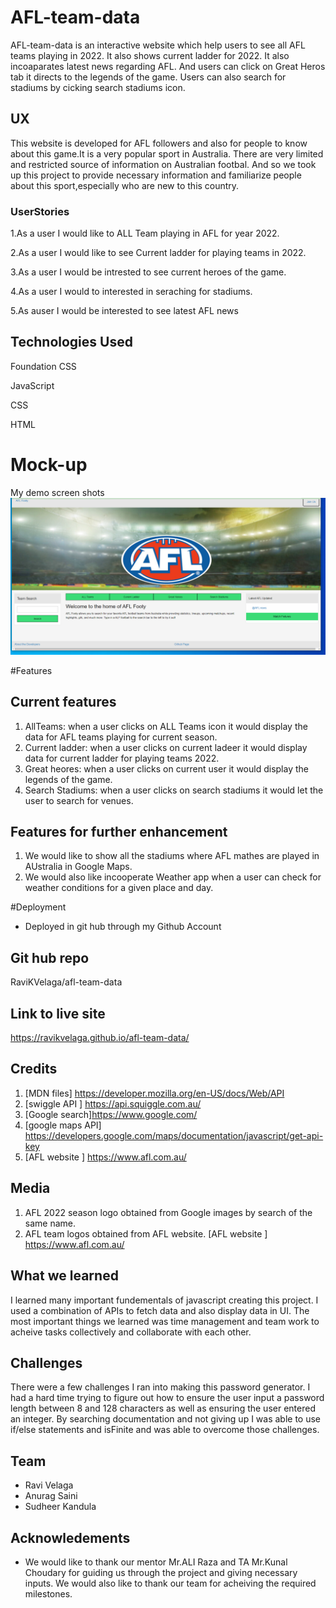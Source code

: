 # AFL-team-data
AFL-team-data is an interactive website which help users to see all AFL teams playing in 2022. It also shows current ladder for 2022. It also incoaparates latest news regarding AFL. And users can click on Great Heros tab it directs to the legends of the game. Users can also search for stadiums by cicking search stadiums icon.

## UX
This website is developed for AFL followers and also for people to know about this game.It is a very popular sport in Australia. There are very limited and restricted source of information on Australian footbal. And so we took up this project to provide necessary information and familiarize people about this sport,especially who are new to this country.

### UserStories

1.As a user I would like to ALL Team playing in AFL for year 2022.

2.As a user I would like to see Current ladder for playing teams in 2022.

3.As a user I would be intrested to see current heroes of the game.

4.As a user I would to interested in seraching for stadiums.

5.As auser I would be interested to see latest AFL news

## Technologies Used
Foundation CSS

JavaScript    

CSS

HTML 

# Mock-up

My demo screen shots
![Demo of Landing page](./Assets/images/AFL-1.png)

#Features
## Current features
1. AllTeams: when a user clicks on ALL Teams icon it would display the data for AFL teams playing for current season.
2. Current ladder: when a user clicks on current ladeer it would display data for current ladder for playing teams 2022.
3. Great heores: when a user clicks on current user it would display the legends of the game.
4. Search Stadiums: when a user clicks on search stadiums it would let the user to search for venues.

## Features for further enhancement
1. We would like to show all the stadiums where AFL mathes are played in AUstralia in Google Maps.
2. We would also like incooperate Weather app when a user can check for weather conditions for a given place and day.

#Deployment
* Deployed in git hub through my Github Account
## Git hub repo
RaviKVelaga/afl-team-data
## Link to live site
https://ravikvelaga.github.io/afl-team-data/

## Credits
1. [MDN files] https://developer.mozilla.org/en-US/docs/Web/API
2. [swiggle API ] https://api.squiggle.com.au/
3. [Google search]https://www.google.com/
4. [google maps API] https://developers.google.com/maps/documentation/javascript/get-api-key
5. [AFL website ] https://www.afl.com.au/

## Media
1. AFL 2022 season logo obtained from Google images by search of the same name.
2. AFL team logos obtained from AFL website.
[AFL website ] https://www.afl.com.au/

## What we learned
I learned many important fundementals of javascript creating this project.  I used a combination of APIs to fetch data and also display data in UI. The most important things we learned was time management and team work to acheive tasks collectively and collaborate with each other.

## Challenges 
There were a few challenges I ran into making this password generator.  I had a hard time trying to figure out how to ensure the user input a password length between 8 and 128 characters as well as ensuring the user entered an integer.  By searching documentation and not giving up I was able to use if/else statements and isFinite and was able to overcome those challenges.

## Team
* Ravi Velaga
* Anurag Saini
* Sudheer Kandula

## Acknowledements
* We would like to thank our mentor Mr.ALI Raza and TA Mr.Kunal Choudary for guiding us through the project and giving necessary inputs. We would also like to thank our team for acheiving the required milestones.
